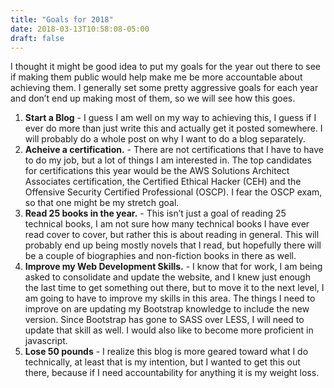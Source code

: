 ```yaml
---
title: "Goals for 2018"
date: 2018-03-13T10:58:08-05:00
draft: false
---
```



I thought it might be good idea to put my goals for the year out there to see if making them public would help make me be more accountable about achieving them.  I generally set some pretty aggressive goals for each year and don’t end up making most of them, so we will see how this goes.

1. **Start a Blog** - I guess I am well on my way to achieving this, I guess if I ever do more than just write this and actually get it posted somewhere.  I will probably do a whole post on why I want to do a blog separately.
2. **Acheive a certification.** - There are not certifications that I have to have to do my job, but a lot of things I am  interested in.  The top candidates for certifications this year would be the AWS Solutions Architect Associates certification, the Certified Ethical Hacker (CEH) and the Offensive Security Certified Professional (OSCP).  I fear the OSCP exam, so that one might be my stretch goal.
3. **Read 25 books in the year.** - This isn’t just a goal of reading 25 technical books, I am not sure how many technical books I have ever read cover to cover, but rather this is about reading in general.  This will probably end up being mostly novels that I read, but hopefully there will be a couple of biographies and non-fiction books in there as well.
4. **Improve my Web Development Skills.** - I know that for work, I am being asked to consolidate and update the website, and I knew just enough the last time to get something out there, but to move it to the next level, I am going to have to improve my skills in this area.  The things I need to improve on are updating my Bootstrap knowledge to include the new version.  Since Bootstrap has gone to SASS over LESS, I will need to update that skill as well.  I would also like to become more proficient in javascript.
5. **Lose 50 pounds** - I realize this blog is more geared toward what I do technically, at least that is my intention, but I wanted to get this out there, because if I need accountability for anything it is my weight loss.  
